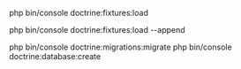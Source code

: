 php bin/console doctrine:fixtures:load

php bin/console doctrine:fixtures:load --append

php bin/console doctrine:migrations:migrate
php bin/console doctrine:database:create
